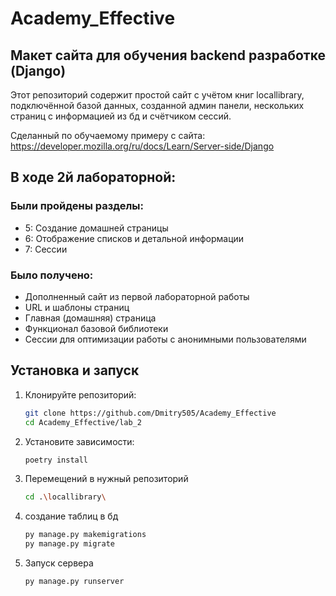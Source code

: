 # Academy_Effective

## Макет сайта для обучения backend разработке (Django)

Этот репозиторий содержит простой сайт с учётом книг
locallibrary, подключённой базой данных, созданной админ панели,
нескольких страниц с информацией из бд и счётчиком сессий.

Сделанный по обучаемому примеру с сайта:
https://developer.mozilla.org/ru/docs/Learn/Server-side/Django

## В ходе 2й лабораторной:
### Были пройдены разделы:
* 5: Создание домашней страницы
* 6: Отображение списков и детальной информации
* 7: Сессии
### Было получено:
* Дополненный сайт из первой лабораторной работы
* URL и шаблоны страниц
* Главная (домашняя) страница
* Функционал базовой библиотеки
* Сессии для оптимизации работы с анонимными пользователями


## Установка и запуск

1. Клонируйте репозиторий:

   ```bash
   git clone https://github.com/Dmitry505/Academy_Effective
   cd Academy_Effective/lab_2
   
2. Установите зависимости:

    ```bash
    poetry install

3. Перемещений в нужный репозиторий

    ```bash
   cd .\locallibrary\

4. создание таблиц в бд

    ```bash
   py manage.py makemigrations
   py manage.py migrate


5. Запуск сервера

    ```bash
    py manage.py runserver


    